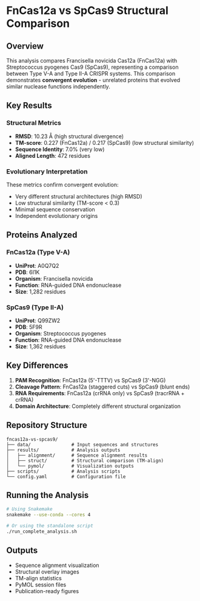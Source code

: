 # FnCas12a vs SpCas9 Structural Comparison

## Overview
This analysis compares Francisella novicida Cas12a (FnCas12a) with Streptococcus pyogenes Cas9 (SpCas9), representing a comparison between Type V-A and Type II-A CRISPR systems. This comparison demonstrates **convergent evolution** - unrelated proteins that evolved similar nuclease functions independently.

## Key Results

### Structural Metrics
- **RMSD**: 10.23 Å (high structural divergence)
- **TM-score**: 0.227 (FnCas12a) / 0.217 (SpCas9) (low structural similarity)
- **Sequence Identity**: 7.0% (very low)
- **Aligned Length**: 472 residues

### Evolutionary Interpretation
These metrics confirm convergent evolution:
- Very different structural architectures (high RMSD)
- Low structural similarity (TM-score < 0.3)
- Minimal sequence conservation
- Independent evolutionary origins

## Proteins Analyzed

### FnCas12a (Type V-A)
- **UniProt**: A0Q7Q2
- **PDB**: 6I1K  
- **Organism**: Francisella novicida
- **Function**: RNA-guided DNA endonuclease
- **Size**: 1,282 residues

### SpCas9 (Type II-A)
- **UniProt**: Q99ZW2
- **PDB**: 5F9R
- **Organism**: Streptococcus pyogenes
- **Function**: RNA-guided DNA endonuclease
- **Size**: 1,362 residues

## Key Differences
1. **PAM Recognition**: FnCas12a (5'-TTTV) vs SpCas9 (3'-NGG)
2. **Cleavage Pattern**: FnCas12a (staggered cuts) vs SpCas9 (blunt ends)
3. **RNA Requirements**: FnCas12a (crRNA only) vs SpCas9 (tracrRNA + crRNA)
4. **Domain Architecture**: Completely different structural organization

## Repository Structure
```
fncas12a-vs-spcas9/
├── data/               # Input sequences and structures
├── results/            # Analysis outputs
│   ├── alignment/      # Sequence alignment results
│   ├── struct/         # Structural comparison (TM-align)
│   └── pymol/          # Visualization outputs
├── scripts/            # Analysis scripts
└── config.yaml         # Configuration file
```

## Running the Analysis
```bash
# Using Snakemake
snakemake --use-conda --cores 4

# Or using the standalone script
./run_complete_analysis.sh
```

## Outputs
- Sequence alignment visualization
- Structural overlay images
- TM-align statistics
- PyMOL session files
- Publication-ready figures